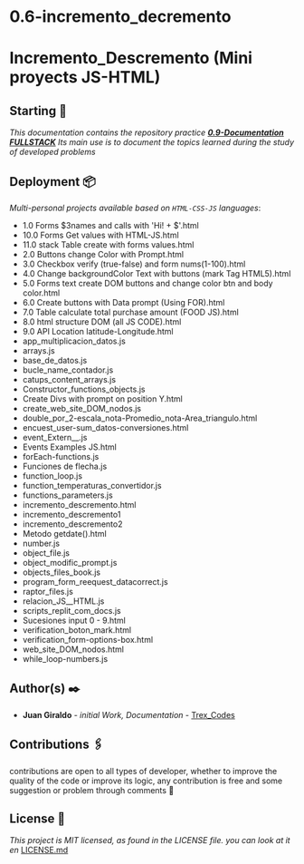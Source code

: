 # 0.6-incremento_decremento
# Incremento_Descremento (Mini proyects JS-HTML)

## Starting 🚀
_This documentation contains the repository practice [**0.9-Documentation FULLSTACK**](https://github.com/juan1305/0.8-Documentation-_FULLSTACK)_
_Its main use is to document the topics learned during the study of developed problems_

## Deployment 📦
_Multi-personal projects available based on `HTML-CSS-JS` languages_:
- 1.0 Forms $3names and calls with 'Hi! + $'.html
- 10.0 Forms Get values with HTML-JS.html
- 11.0 stack Table create with forms values.html
- 2.0 Buttons change Color with Prompt.html
- 3.0 Checkbox verify (true-false) and form nums(1-100).html
- 4.0 Change backgroundColor Text with buttons (mark Tag HTML5).html
- 5.0 Forms text create DOM buttons and change color btn and body color.html
- 6.0 Create buttons with Data prompt (Using FOR).html
- 7.0 Table calculate total purchase amount (FOOD JS).html
- 8.0 html structure DOM (all JS CODE).html
- 9.0 API Location latitude-Longitude.html
- app_multiplicacion_datos.js
- arrays.js
- base_de_datos.js
- bucle_name_contador.js
- catups_content_arrays.js
- Constructor_functions_objects.js
- Create Divs with prompt on position Y.html
- create_web_site_DOM_nodos.js
- double_por_2-escala_nota-Promedio_nota-Area_triangulo.html
- encuest_user-sum_datos-conversiones.html
- event_Extern__.js
- Events Examples JS.html
- forEach-functions.js
- Funciones de flecha.js
- function_loop.js
- function_temperaturas_convertidor.js
- functions_parameters.js
- incremento_descremento.html
- incremento_descremento1
- incremento_descremento2
- Metodo getdate().html
- number.js
- object_file.js
- object_modific_prompt.js
- objects_files_book.js
- program_form_reequest_datacorrect.js
- raptor_files.js
- relacion_JS__HTML.js
- scripts_replit_com_docs.js
- Sucesiones  input 0 - 9.html
- verification_boton_mark.html
- verification_form-options-box.html
- web_site_DOM_nodos.html
- while_loop-numbers.js

## Author(s) ✒️
 - **Juan Giraldo** - _initial Work, Documentation_ - [Trex_Codes](https://github.com/juan1305)

## Contributions 🖇️
contributions are open to all types of developer, whether to improve the quality of the code or improve its logic, any contribution is free and some suggestion or problem through comments 💬

## License 📄
_This project is MIT licensed, as found in the LICENSE file. you can look at it en_ [LICENSE.md](https://github.com/juan1305/0.11-incremento_decremento/blob/master/LICENSE)
